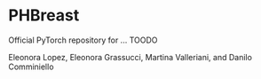 # PHBreast
Official PyTorch repository for ... TOODO

Eleonora Lopez, Eleonora Grassucci, Martina Valleriani, and Danilo Comminiello
